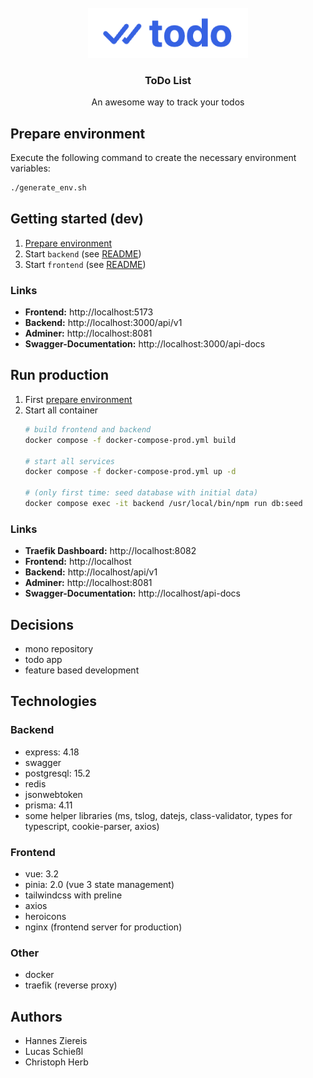 <!-- PROJECT LOGO -->
<br />
<div align="center">
  <a href="#">
    <img src="docs/images/logo.png" alt="Logo" height="80">
  </a>

  <h3 align="center">ToDo List</h3>

  <p align="center">
    An awesome way to track your todos
  </p>
</div>

## Prepare environment

Execute the following command to create the necessary environment variables:

```bash
./generate_env.sh
```

## Getting started (dev)

1. [Prepare environment](#prepare-environment)
2. Start `backend` (see [README](backend/README.md))
3. Start `frontend` (see [README](frontend/README.md))

### Links

* **Frontend:** http://localhost:5173
* **Backend:** http://localhost:3000/api/v1
* **Adminer:** http://localhost:8081
* **Swagger-Documentation:** http://localhost:3000/api-docs

## Run production

1. First [prepare environment](#prepare-environment)
2. Start all container
   ```bash
   # build frontend and backend
   docker compose -f docker-compose-prod.yml build

   # start all services
   docker compose -f docker-compose-prod.yml up -d

   # (only first time: seed database with initial data)
   docker compose exec -it backend /usr/local/bin/npm run db:seed
   ```

### Links

* **Traefik Dashboard:** http://localhost:8082
* **Frontend:** http://localhost
* **Backend:** http://localhost/api/v1
* **Adminer:** http://localhost:8081
* **Swagger-Documentation:** http://localhost/api-docs

## Decisions 

* mono repository
* todo app
* feature based development

## Technologies

### Backend

* express: 4.18
* swagger
* postgresql: 15.2
* redis
* jsonwebtoken
* prisma: 4.11
* some helper libraries (ms, tslog, datejs, class-validator, types for typescript, cookie-parser, axios)

### Frontend

* vue: 3.2
* pinia: 2.0 (vue 3 state management)
* tailwindcss with preline
* axios
* heroicons
* nginx (frontend server for production)

### Other

* docker
* traefik (reverse proxy)

## Authors

* Hannes Ziereis
* Lucas Schießl
* Christoph Herb
